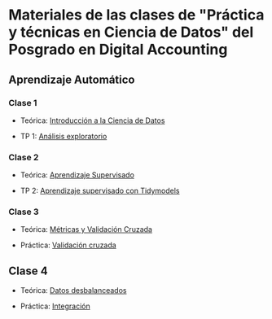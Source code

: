 # Materiales de las clases de "Práctica y técnicas en Ciencia de Datos" del Posgrado en Digital Accounting

## Aprendizaje Automático

### Clase 1

- Teórica: [Introducción a la Ciencia de Datos](https://pamelapairo.github.io/clases_pda/ML/intro.html#/title-slide)

- TP 1: [Análisis exploratorio](https://pamelapairo.github.io/clases_pda/ML/01_tp.html)

### Clase 2

- Teórica: [Aprendizaje Supervisado](https://pamelapairo.github.io/clases_pda/ML/02_supervisado.html)

- TP 2: [Aprendizaje supervisado con Tidymodels](https://pamelapairo.github.io/clases_pda/ML/02_tp_supervisado.html)

### Clase 3

- Teórica: [Métricas y Validación Cruzada](https://pamelapairo.github.io/clases_pda/ML/03_metricas_crossval.html)

- Práctica: [Validación cruzada](https://pamelapairo.github.io/clases_pda/ML/03_tp_metricas_crossval.html)

## Clase 4

- Teórica: [Datos desbalanceados](https://pamelapairo.github.io/clases_pda/ML/04_datos_desbalanceados.html)

- Práctica: [Integración](https://pamelapairo.github.io/clases_pda/ML/04_tp_datos_desbalanceados.html)